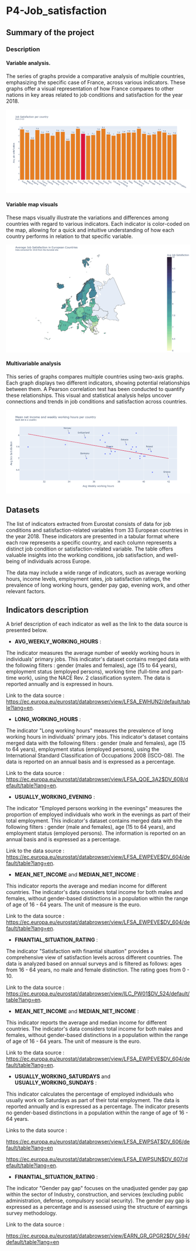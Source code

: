 # P4-Job_satisfaction
## Summary of the project

### Description

#### Variable analysis.  

The series of graphs provide a comparative analysis of multiple countries, emphasizing the specific case of France, across various indicators. These graphs offer a visual representation of how France compares to other nations in key areas related to job conditions and satisfaction for the year 2018.  


![indicators](https://github.com/OsvaldoValdivia/P4-Job_satisfaction/blob/main/Images/indicators.gif)


#### Variable map visuals

These maps visually illustrate the variations and differences among countries with regard to various indicators. Each indicator is color-coded on the map, allowing for a quick and intuitive understanding of how each country performs in relation to that specific variable.  


![maps](https://github.com/OsvaldoValdivia/P4-Job_satisfaction/blob/main/Images/maps.gif)


#### Multivariable analysis

This series of graphs compares multiple countries using two-axis graphs. Each graph displays two different indicators, showing potential relationships between them. A Pearson correlation test has been conducted to quantify these relationships. This visual and statistical analysis helps uncover connections and trends in job conditions and satisfaction across countries.  


![multivariables_analysis](https://github.com/OsvaldoValdivia/P4-Job_satisfaction/blob/main/Images/multivariables_analysis.gif)



## Datasets

The list of indicators extracted from Eurostat consists of data for job conditions and satisfaction-related variables from 33 European countries in the year 2018. These indicators are presented in a tabular format where each row represents a specific country, and each column represents a distinct job condition or satisfaction-related variable. The table offers valuable insights into the working conditions, job satisfaction, and well-being of individuals across Europe.

The data may include a wide range of indicators, such as average working hours, income levels, employment rates, job satisfaction ratings, the prevalence of long working hours, gender pay gap, evening work, and other relevant factors.


## Indicators description
 

A brief description of each indicator as well as the link to the data source is presented below. 

  

-  **AVG_WEEKLY_WORKING_HOURS** :

The indicator measures the average number of weekly working hours in individuals' primary jobs. This indicator's dataset contains merged data with the following filters : gender (males and females), age (15 to 64 years), employment status (employed persons), working time (full-time and part-time work), using the NACE Rev. 2 classification system. The data is reported annually and is expressed in hours.

Link to the data source : 
https://ec.europa.eu/eurostat/databrowser/view/LFSA_EWHUN2/default/table?lang=en.  




-  **LONG_WORKING_HOURS** :

The indicator "Long working hours" measures the prevalence of long working hours in individuals' primary jobs. This indicator's dataset contains merged data with the following filters :  gender (male and females), age (15 to 64 years), employment status (employed persons), using the International Standard Classification of Occupations 2008 (ISCO-08). The data is reported on an annual basis and is expressed as a percentage.

Link to the data source : 
https://ec.europa.eu/eurostat/databrowser/view/LFSA_QOE_3A2$DV_608/default/table?lang=en.  




-  **USUALLY_WORKING_EVENING** :

The indicator "Employed persons working in the evenings" measures the proportion of employed individuals who work in the evenings as part of their total employment. This indicator's dataset contains merged data with the following filters : gender (male and females), age (15 to 64 years), and employment status (employed persons). The information is reported on an annual basis and is expressed as a percentage.

Link to the data source : 
https://ec.europa.eu/eurostat/databrowser/view/LFSA_EWPEVE$DV_604/default/table?lang=en.  




-  **MEAN_NET_INCOME** and **MEDIAN_NET_INCOME** :

This indicator reports the average and median income for different countries.  The indicator's data considers total income for both males and females, without gender-based distinctions in a population within the range of age of 16 - 64 years. The unit of measure is the euro.


Link to the data source : 
https://ec.europa.eu/eurostat/databrowser/view/LFSA_EWPEVE$DV_604/default/table?lang=en.  




-  **FINANTIAL_SITUATION_RATING** :

The indicator "Satisfaction with finantial situation" provides a comprehensive view of satisfaction levels across different countries. The data is analyzed based on annual surveys and is filtered as follows: ages from 16 - 64 years, no male and female distinction. The rating goes from 0 - 10.


Link to the data source : 
https://ec.europa.eu/eurostat/databrowser/view/ILC_PW01$DV_524/default/table?lang=en.  




-  **MEAN_NET_INCOME** and **MEDIAN_NET_INCOME** :

This indicator reports the average and median income for different countries.  The indicator's data considers total income for both males and females, without gender-based distinctions in a population within the range of age of 16 - 64 years. The unit of measure is the euro.


Link to the data source : 
https://ec.europa.eu/eurostat/databrowser/view/LFSA_EWPEVE$DV_604/default/table?lang=en.  




-  **USUALLY_WORKING_SATURDAYS** and **USUALLY_WORKING_SUNDAYS** :

This indicator calculates the percentage of employed individuals who usually work on Saturdays as part of their total employment. The data is reported annually and is expressed as a percentage. The indicator presents no gender-based distinctions in a population within the range of age of 16 - 64 years.


Links to the data source : 

https://ec.europa.eu/eurostat/databrowser/view/LFSA_EWPSAT$DV_606/default/table?lang=en

https://ec.europa.eu/eurostat/databrowser/view/LFSA_EWPSUN$DV_607/default/table?lang=en.  




-  **FINANTIAL_SITUATION_RATING** :

The indicator "Gender pay gap" focuses on the unadjusted gender pay gap within the sector of Industry, construction, and services (excluding public administration, defense, compulsory social security). The gender pay gap is expressed as a percentage and is assessed using the structure of earnings survey methodology.

Link to the data source : 

https://ec.europa.eu/eurostat/databrowser/view/EARN_GR_GPGR2$DV_594/default/table?lang=en

